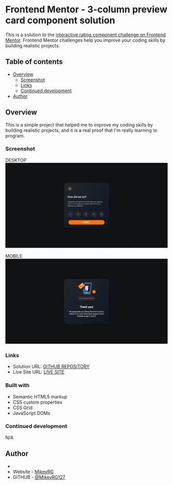 # Frontend Mentor - 3-column preview card component solution

This is a solution to the [interactive rating component challenge on Frontend Mentor](https://www.frontendmentor.io/challenges/interactive-rating-component-koxpeBUmI/hub/interactive-rating-component-2YhpXnoRLT). Frontend Mentor challenges help you improve your coding skills by building realistic projects. 

## Table of contents

- [Overview](#overview)
  - [Screenshot](#screenshot)
  - [Links](#links)
  - [Continued development](#continued-development)
- [Author](#author)


## Overview

This is a simple project that helped me to improve my coding skills by building realistic projects, and it is a real proof that I'm really learning to program.

### Screenshot

DESKTOP
![PC VIEW](./design/desktop-design.jpg)

MOBILE
![PC VIEW](./design/desktop-thank-you-state.jpg)


### Links

- Solution URL: [GITHUB REPOSITORY](https://github.com/MikeyRG127/interactive-rating-component-main)
- Live Site URL: [LIVE SITE](https://3-columm-preview-card-kbs2.vercel.app/)

### Built with

- Semantic HTML5 markup
- CSS custom properties
- CSS Grid
- JavaScript DOMs


### Continued development

N/A

## Author
-
- Website - [MikeyRG](https://www.mikeyrg127.com)
- GITHUB - [@MikeyRG127](https://github.com/MikeyRG127/)